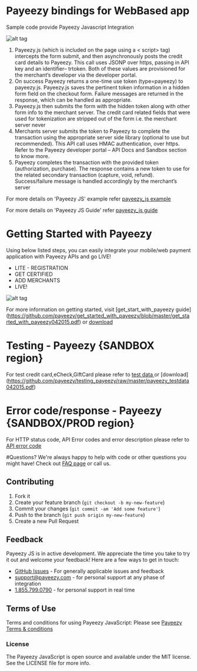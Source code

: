 # Payeezy bindings for WebBased app

Sample code provide Payeezy Javascript Integration

![alt tag](https://raw.githubusercontent.com/nohup-atulparmar/payeezy_js/master/example/payeezyjs.png?token=AJRnv7i1EkmqQ5Y2fcD6Bd8Ic7gp0njYks5VK-xRwA%3D%3D)

1. Payeezy.js (which is included on the page using a &lt; script> tag) intercepts the form submit, and then
asynchronously posts the credit card details to Payeezy. This call uses JSONP over https, passing in API key and an
identifier– trtoken. Both of these values are provisioned for the merchant‘s developer via the developer portal.
2. On success Payeezy returns a one-time use token (type=payeezy) to payeezy.js. Payeezy.js saves the pertinent
token information in a hidden form field on the checkout form. Failure messages are returned in the response,
which can be handled as appropriate.
3. Payeezy.js then submits the form with the hidden token along with other form info to the merchant server. The
credit card related fields that were used for tokenization are stripped out of the form i.e. the merchant server never
4. Merchants server submits the token to Payeezy to complete the transaction using the appropriate server side
library (optional to use but recommended). This API call uses HMAC authentication, over https. Refer to the
Payeezy developer portal – API Docs and Sandbox section to know more.
5. Payeezy completes the transaction with the provided token (authorization, purchase). The response contains a
new token to use for the related secondary transaction (capture, void, refund). Success/failure message is handled
accordingly by the merchant’s server

For more details on 'Payeezy JS' example refer [payeezy_js example](../../tree/master/example)

For more details on 'Payeezy JS Guide' refer [payeezy_js guide](../../blob/master/guide/payeezy_js042015.pdf)

# Getting Started with Payeezy
Using below listed steps, you can easily integrate your mobile/web payment application with Payeezy APIs and go LIVE!
*	LITE  - REGISTRATION  
*	GET CERTIFIED
*	ADD MERCHANTS 
*	LIVE!

![alt tag](https://github.com/nohup-atulparmar/payeezy_js/raw/master/example/get_start_with_payeezy.png)

For more information on getting started, visit  [get_start_with_payeezy guide] (https://github.com/payeezy/get_started_with_payeezy/blob/master/get_started_with_payeezy042015.pdf) or [download](https://github.com/payeezy/get_started_with_payeezy/raw/master/get_started_with_payeezy042015.pdf)

# Testing - Payeezy {SANDBOX region}
For test credit card,eCheck,GiftCard please refer to [test data ](https://github.com/payeezy/testing_payeezy/blob/master/payeezy_testdata042015.pdf) or [download] (https://github.com/payeezy/testing_payeezy/raw/master/payeezy_testdata042015.pdf)

# Error code/response - Payeezy {SANDBOX/PROD region}
For HTTP status code, API Error codes and error description please refer to [API error code ](https://github.com/payeezy/payeezy_js/raw/master/payeezy_js_guide/payeezy_js042015.pdf)

#Questions?
We're always happy to help with code or other questions you might have! Check out [FAQ page](https://developer.payeezy.com/faq-page) or call us. 

## Contributing

1. Fork it 
2. Create your feature branch (`git checkout -b my-new-feature`)
3. Commit your changes (`git commit -am 'Add some feature'`)
4. Push to the branch (`git push origin my-new-feature`)
5. Create a new Pull Request  

## Feedback

Payeezy JS is in active development. We appreciate the time you take to try it out and welcome your feedback!
Here are a few ways to get in touch:
* [GitHub Issues](https://github.com/payeezy/payeezy/issues) - For generally applicable issues and feedback
* support@payeezy.com - for personal support at any phase of integration
* [1.855.799.0790](tel:+18557990790)  - for personal support in real time 

## Terms of Use

Terms and conditions for using Payeezy JavaScript: Please see [Payeezy Terms & conditions](https://developer.payeezy.com/terms-use)
 
### License
The Payeezy JavaScript is open source and available under the MIT license. See the LICENSE file for more info.
